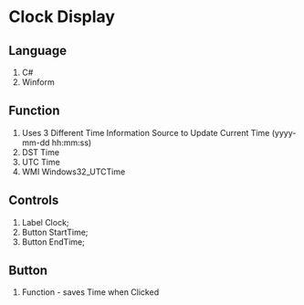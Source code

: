 # Clock Display

## Language
1. C#
2. Winform

## Function
1. Uses 3 Different Time Information Source to Update Current Time (yyyy-mm-dd hh:mm:ss)
2. DST Time 
3. UTC Time 
4. WMI Windows32_UTCTime 

## Controls

1. Label Clock;
2. Button StartTime;
3. Button EndTime;

## Button
1. Function - saves Time when Clicked
